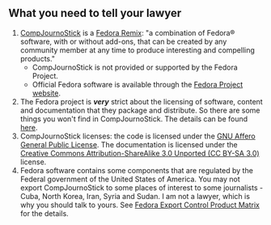 ## What you need to tell your lawyer

1. [CompJournoStick](http://znmeb.github.io/CompJournoStick) is a [Fedora Remix](http://fedoraproject.org/wiki/Remix): "a combination of Fedora® software, with or without add-ons, that can be created by any community member at any time to produce interesting and compelling products."
    * CompJournoStick is not provided or supported by the Fedora Project.
    * Official Fedora software is available through the [Fedora Project website](http://fedoraproject.org/).
1. The Fedora project is ***very*** strict about the licensing of software, content and documentation that they package and distribute. So there are some things you won't find in CompJournoStick. The details can be found [here](http://fedoraproject.org/wiki/Packaging:Guidelines#Legal).
1. CompJournoStick licenses: the code is licensed under the [GNU Affero General Public License](http://www.gnu.org/licenses/agpl-3.0.html). The documentation is licensed under the [Creative Commons Attribution-ShareAlike 3.0 Unported (CC BY-SA 3.0)](http://creativecommons.org/licenses/by-sa/3.0/) license.
1. Fedora software contains some components that are regulated by the Federal government of the United States of America. You may not export CompJournoStick to some places of interest to some journalists - Cuba, North Korea, Iran, Syria and Sudan. I am not a lawyer, which is why you should talk to yours. See [Fedora Export Control Product Matrix ](https://fedoraproject.org/wiki/Legal:Export?rd=Distribution/Download/ExportRegulations) for the details.
